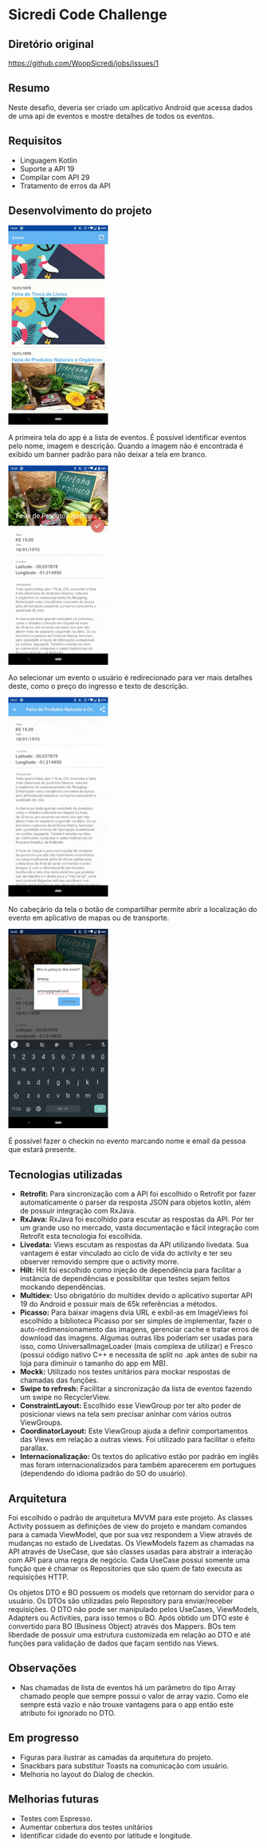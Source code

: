 # Sicredi Code Challenge

## Diretório original

https://github.com/WoopSicredi/jobs/issues/1

## Resumo

Neste desafio, deveria ser criado um aplicativo Android que acessa dados de uma api de eventos e mostre detalhes de todos os eventos.

## Requisitos

- Linguagem Kotlin
- Suporte a API 19
- Compilar com API 29
- Tratamento de erros da API

## Desenvolvimento do projeto

<img src="img/home.gif" width="200">

A primeira tela do app é a lista de eventos. É possível identificar eventos pelo nome, imagem e descrição. Quando a imagem não é encontrada é exibido um banner padrão para não deixar a tela em branco.

<img src="img/parallax.gif" width="200">

Ao selecionar um evento o usuário é redirecionado para ver mais detalhes deste, como o preço do ingresso e texto de descrição.

<img src="img/share.gif" width="200">

 No cabeçário da tela o botão de compartilhar permite abrir a localização do evento em aplicativo de mapas ou de transporte.

 <img src="img/checkin.png" width="200">

 É possível fazer o checkin no evento marcando nome e email da pessoa que estará presente.

## Tecnologias utilizadas

- **Retrofit:** Para sincronização com a API foi escolhido o Retrofit por fazer automaticamente o parser da resposta JSON para objetos kotlin, além de possuir integração com RxJava.
- **RxJava:** RxJava foi escolhido para escutar as respostas da API. Por ter um grande uso no mercado, vasta documentação e fácil integração com Retrofit esta tecnologia foi escolhida.
- **Livedata:** Views escutam as respostas da API utilizando livedata. Sua vantagem é estar vinculado ao ciclo de vida do activity e ter seu observer removido sempre que o activity morre.
- **Hilt:** Hilt foi escolhido como injeção de dependência para facilitar a instância de dependências e possibilitar que testes sejam feitos mockando dependências.
- **Multidex:** Uso obrigatório do multidex devido o aplicativo suportar API 19 do Android e possuir mais de 65k referências a métodos.
- **Picasso:** Para baixar imagens dvia URL e exbil-as em ImageViews foi escolhido a biblioteca Picasso por ser simples de implementar, fazer o auto-redimensionamento das imagens, gerenciar cache e tratar erros de download das imagens. Algumas outras libs poderiam ser usadas para isso, como UniversalImageLoader (mais complexa de utilizar) e Fresco (possui código nativo C++ e necessita de split no .apk antes de subir na loja para diminuir o tamanho do app em MB).
- **Mockk:** Utilizado nos testes unitários para mockar respostas de chamadas das funções.
- **Swipe to refresh:** Facilitar a sincronização da lista de eventos fazendo um swipe no RecyclerView.
- **ConstraintLayout:** Escolhido esse ViewGroup por ter alto poder de posicionar views na tela sem precisar aninhar com vários outros ViewGroups.
- **CoordinatorLayout:** Este ViewGroup ajuda a definir comportamentos das Views em relação a outras views. Foi utilizado para facilitar o efeito parallax.
- **Internacionalização:** Os textos do aplicativo estão por padrão em inglês mas foram internacionalizados para também aparecerem em portugues (dependendo do idioma padrão do SO do usuário).

## Arquitetura
  Foi escolhido o padrão de arquitetura MVVM para este projeto. As classes Activity possuem as definições de view do projeto e mandam comandos para a camada ViewModel, que por sua vez respondem a View através de mudanças no estado de Livedatas. Os ViewModels fazem as chamadas na API através de UseCase, que são classes usadas para abstrair a interação com API para uma regra de negócio. Cada UseCase possui somente uma função que é chamar os Repositories que são quem de fato executa as requisições HTTP.

  Os objetos DTO e BO possuem os models que retornam do servidor para o usuário. Os DTOs são utilizadas pelo Repository para enviar/receber requisições. O DTO não pode ser manipulado pelos UseCases, ViewModels, Adapters ou Activities, para isso temos o BO. Após obtido um DTO este é convertido para BO (Business Object) através dos Mappers. BOs tem liberdade de possuir uma estrutura customizada em relação ao DTO e até funções para validação de dados que façam sentido nas Views.

## Observações
 - Nas chamadas de lista de eventos há um parâmetro do tipo Array chamado people que sempre possui o valor de array vazio. Como ele sempre está vazio e não trouxe vantagens para o app então este atributo foi ignorado no DTO.

## Em progresso
- Figuras para ilustrar as camadas da arquitetura do projeto.
- Snackbars para substituir Toasts na comunicação com usuário.
- Melhoria no layout do Dialog de checkin.

## Melhorias futuras
- Testes com Espresso.
- Aumentar cobertura dos testes unitários
- Identificar cidade do evento por latitude e longitude.

